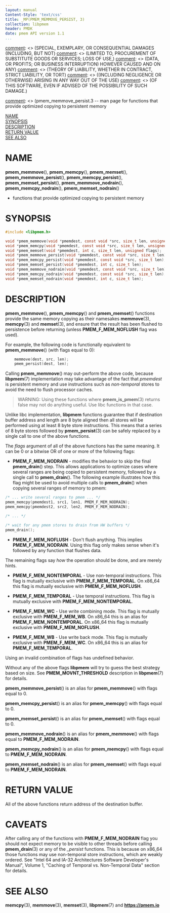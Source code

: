 ```yaml
---
layout: manual
Content-Style: 'text/css'
title: _MP(PMEM_MEMMOVE_PERSIST, 3)
collection: libpmem
header: PMDK
date: pmem API version 1.1
...
```


[comment]: <> (Copyright 2017-2018, Intel Corporation)

[comment]: <> (Redistribution and use in source and binary forms, with or without)
[comment]: <> (modification, are permitted provided that the following conditions)
[comment]: <> (are met:)
[comment]: <> (    * Redistributions of source code must retain the above copyright)
[comment]: <> (      notice, this list of conditions and the following disclaimer.)
[comment]: <> (    * Redistributions in binary form must reproduce the above copyright)
[comment]: <> (      notice, this list of conditions and the following disclaimer in)
[comment]: <> (      the documentation and/or other materials provided with the)
[comment]: <> (      distribution.)
[comment]: <> (    * Neither the name of the copyright holder nor the names of its)
[comment]: <> (      contributors may be used to endorse or promote products derived)
[comment]: <> (      from this software without specific prior written permission.)

[comment]: <> (THIS SOFTWARE IS PROVIDED BY THE COPYRIGHT HOLDERS AND CONTRIBUTORS)
[comment]: <> ("AS IS" AND ANY EXPRESS OR IMPLIED WARRANTIES, INCLUDING, BUT NOT)
[comment]: <> (LIMITED TO, THE IMPLIED WARRANTIES OF MERCHANTABILITY AND FITNESS FOR)
[comment]: <> (A PARTICULAR PURPOSE ARE DISCLAIMED. IN NO EVENT SHALL THE COPYRIGHT)
[comment]: <> (OWNER OR CONTRIBUTORS BE LIABLE FOR ANY DIRECT, INDIRECT, INCIDENTAL,)
[comment]: <> (SPECIAL, EXEMPLARY, OR CONSEQUENTIAL DAMAGES (INCLUDING, BUT NOT)
[comment]: <> (LIMITED TO, PROCUREMENT OF SUBSTITUTE GOODS OR SERVICES; LOSS OF USE,)
[comment]: <> (DATA, OR PROFITS; OR BUSINESS INTERRUPTION) HOWEVER CAUSED AND ON ANY)
[comment]: <> (THEORY OF LIABILITY, WHETHER IN CONTRACT, STRICT LIABILITY, OR TORT)
[comment]: <> ((INCLUDING NEGLIGENCE OR OTHERWISE) ARISING IN ANY WAY OUT OF THE USE)
[comment]: <> (OF THIS SOFTWARE, EVEN IF ADVISED OF THE POSSIBILITY OF SUCH DAMAGE.)

[comment]: <> (pmem_memmove_persist.3 -- man page for functions that provide optimized copying to persistent memory

[NAME](#name)<br />
[SYNOPSIS](#synopsis)<br />
[DESCRIPTION](#description)<br />
[RETURN VALUE](#return-value)<br />
[SEE ALSO](#see-also)<br />

# NAME #

**pmem_memmove**(), **pmem_memcpy**(), **pmem_memset**(),
**pmem_memmove_persist**(), **pmem_memcpy_persist**(), **pmem_memset_persist**(),
**pmem_memmove_nodrain**(), **pmem_memcpy_nodrain**(), **pmem_memset_nodrain**()
- functions that provide optimized copying to persistent memory

# SYNOPSIS #

```c
#include <libpmem.h>

void *pmem_memmove(void *pmemdest, const void *src, size_t len, unsigned flags);
void *pmem_memcpy(void *pmemdest, const void *src, size_t len, unsigned flags);
void *pmem_memset(void *pmemdest, int c, size_t len, unsigned flags);
void *pmem_memmove_persist(void *pmemdest, const void *src, size_t len);
void *pmem_memcpy_persist(void *pmemdest, const void *src, size_t len);
void *pmem_memset_persist(void *pmemdest, int c, size_t len);
void *pmem_memmove_nodrain(void *pmemdest, const void *src, size_t len);
void *pmem_memcpy_nodrain(void *pmemdest, const void *src, size_t len);
void *pmem_memset_nodrain(void *pmemdest, int c, size_t len);
```

# DESCRIPTION #

**pmem_memmove**(), **pmem_memcpy**() and **pmem_memset**() functions provide
the same memory copying as their namesakes **memmove**(3), **memcpy**(3) and
**memset**(3), and ensure that the result has been flushed to persistence before
returning (unless **PMEM_F_MEM_NOFLUSH** flag was used).

For example, the following code is functionally equivalent to **pmem_memmove**() (with flags equal to 0):

```c
	memmove(dest, src, len);
	pmem_persist(dest, len);
```

Calling **pmem_memmove**() may out-perform the above code, because
**libpmem**(7) implementation may take advantage of the fact that *pmemdest*
is persistent memory and use instructions such as *non-temporal* stores to
avoid the need to flush processor caches.

>WARNING:
Using these functions where **pmem_is_pmem**(3) returns false
may not do anything useful. Use libc functions in that case.

Unlike libc implementation, **libpmem** functions guarantee that if destination
buffer address and length are 8 byte aligned then all stores will be performed
using at least 8 byte store instructions. This means that a series of 8 byte
stores followed by **pmem_persist**(3) can be safely replaced by a single call
to one of the above functions.

The *flags* argument of all of the above functions has the same meaning.
It can be 0 or a bitwise OR of one or more of the following flags:

+ **PMEM_F_MEM_NODRAIN** - modifies the behavior to skip the final
  **pmem_drain**() step. This allows applications to optimize cases where
  several ranges are being copied to persistent memory, followed by a single
  call to **pmem_drain**(). The following example illustrates how this flag
  might be used to avoid multiple calls to **pmem_drain**() when copying several
  ranges of memory to pmem:

```c
/* ... write several ranges to pmem ... */
pmem_memcpy(pmemdest1, src1, len1, PMEM_F_MEM_NODRAIN);
pmem_memcpy(pmemdest2, src2, len2, PMEM_F_MEM_NODRAIN);

/* ... */

/* wait for any pmem stores to drain from HW buffers */
pmem_drain();
```

+ **PMEM_F_MEM_NOFLUSH** - Don't flush anything. This implies **PMEM_F_MEM_NODRAIN**.
  Using this flag only makes sense when it's followed by any function that
  flushes data.

The remaining flags say *how* the operation should be done, and are merely hints.

+ **PMEM_F_MEM_NONTEMPORAL** - Use non-temporal instructions.
  This flag is mutually exclusive with **PMEM_F_MEM_TEMPORAL**.
  On x86\_64 this flag is mutually exclusive with **PMEM_F_MEM_NOFLUSH**.

+ **PMEM_F_MEM_TEMPORAL** - Use temporal instructions.
  This flag is mutually exclusive with **PMEM_F_MEM_NONTEMPORAL**.

+ **PMEM_F_MEM_WC** - Use write combining mode.
  This flag is mutually exclusive with **PMEM_F_MEM_WB**.
  On x86\_64 this is an alias for **PMEM_F_MEM_NONTEMPORAL**.
  On x86\_64 this flag is mutually exclusive with **PMEM_F_MEM_NOFLUSH**.

+ **PMEM_F_MEM_WB** - Use write back mode.
  This flag is mutually exclusive with **PMEM_F_MEM_WC**.
  On x86\_64 this is an alias for **PMEM_F_MEM_TEMPORAL**.

Using an invalid combination of flags has undefined behavior.

Without any of the above flags **libpmem** will try to guess the best strategy
based on size. See **PMEM_MOVNT_THRESHOLD** description in **libpmem**(7) for
details.

**pmem_memmove_persist**() is an alias for **pmem_memmove**() with flags equal to 0.

**pmem_memcpy_persist**() is an alias for **pmem_memcpy**() with flags equal to 0.

**pmem_memset_persist**() is an alias for **pmem_memset**() with flags equal to 0.

**pmem_memmove_nodrain**() is an alias for **pmem_memmove**() with flags equal to **PMEM_F_MEM_NODRAIN**.

**pmem_memcpy_nodrain**() is an alias for **pmem_memcpy**() with flags equal to **PMEM_F_MEM_NODRAIN**.

**pmem_memset_nodrain**() is an alias for **pmem_memset**() with flags equal to **PMEM_F_MEM_NODRAIN**.

# RETURN VALUE #

All of the above functions return address of the destination buffer.

# CAVEATS #
After calling any of the functions with **PMEM_F_MEM_NODRAIN** flag you
should not expect memory to be visible to other threads before calling
**pmem_drain**(3) or any of the *\_persist* functions.  This is because on
x86\_64 those functions may use non-temporal store instructions, which are
weakly ordered. See "Intel 64 and IA-32 Architectures Software Developer's Manual",
Volume 1, "Caching of Temporal vs. Non-Temporal Data" section for details.

# SEE ALSO #

**memcpy**(3), **memmove**(3), **memset**(3),
**libpmem**(7) and **<https://pmem.io>**
